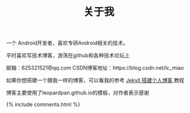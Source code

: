 ﻿---
layout: page
title: 关于我 
---

一个 Android开发者，喜欢专研Android相关的技术。

<p>
平时喜欢写技术博客，游荡在github和各种技术论坛上
<p>


<p>
邮箱：625321521@qq.com  CSDN博客地址：https://blog.csdn.net/lc_miao

<p>

如果你想搭建一个跟我一样的博客，可以看我的参考
<a href="/2016/10/jekyll_tutorials1/"> Jekyll 搭建个人博客 </a>
教程

<p>

博客主要使用了leopardpan.github.io的模板，对作者表示感谢

<p> 
<p> 

<p> 

<p> 


{% include comments.html %}

